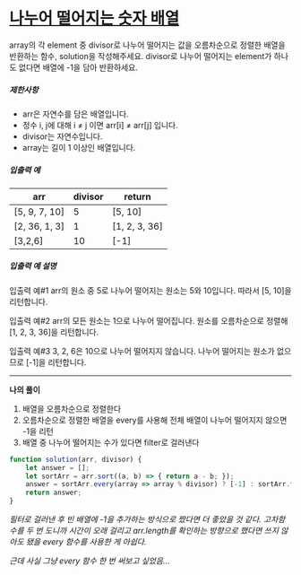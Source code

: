 # [나누어 떨어지는 숫자 배열](https://programmers.co.kr/learn/courses/30/lessons/12910)

array의 각 element 중 divisor로 나누어 떨어지는 값을 오름차순으로 정렬한 배열을 반환하는 함수, solution을 작성해주세요.
divisor로 나누어 떨어지는 element가 하나도 없다면 배열에 -1을 담아 반환하세요.

##### 제한사항

- arr은 자연수를 담은 배열입니다.
- 정수 i, j에 대해 i ≠ j 이면 arr[i] ≠ arr[j] 입니다.
- divisor는 자연수입니다.
- array는 길이 1 이상인 배열입니다.

##### 입출력 예

| arr           | divisor | return        |
| ------------- | ------- | ------------- |
| [5, 9, 7, 10] | 5       | [5, 10]       |
| [2, 36, 1, 3] | 1       | [1, 2, 3, 36] |
| [3,2,6]       | 10      | [-1]          |

##### 입출력 예 설명

입출력 예#1
arr의 원소 중 5로 나누어 떨어지는 원소는 5와 10입니다. 따라서 [5, 10]을 리턴합니다.

입출력 예#2
arr의 모든 원소는 1으로 나누어 떨어집니다. 원소를 오름차순으로 정렬해 [1, 2, 3, 36]을 리턴합니다.

입출력 예#3
3, 2, 6은 10으로 나누어 떨어지지 않습니다. 나누어 떨어지는 원소가 없으므로 [-1]을 리턴합니다.



---

**나의 풀이**

1. 배열을 오름차순으로 정렬한다
2. 오름차순으로 정렬한 배열을 every를 사용해 전체 배열이 나누어 떨어지지 않으면 -1을 리턴
3. 배열 중 나누어 떨어지는 수가 있다면 filter로 걸러낸다



```javascript
function solution(arr, divisor) {
    let answer = [];
    let sortArr = arr.sort((a, b) => { return a - b; });
    answer = sortArr.every(array => array % divisor) ? [-1] : sortArr.filter(array => array % divisor === 0);
    return answer;
}
```



*필터로 걸러낸 후 빈 배열에 -1을 추가하는 방식으로 짰다면 더 좋았을 것 같다. 고차함수를 두 번 도니까 시간이 오래 걸리고 arr.length를 확인하는 방향으로 했다면 쓰지 않아도 됐을 every 함수를 사용한 게 아쉽다.*

*근데 사실 그냥 every 함수 한 번 써보고 싶었음...*

